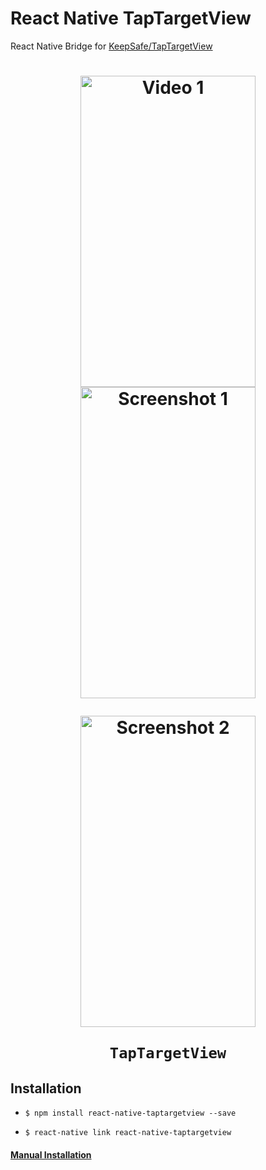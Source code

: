 # React Native TapTargetView
React Native Bridge for [KeepSafe/TapTargetView](https://github.com/KeepSafe/TapTargetView)

<h1 align="center">

<img src="https://github.com/KeepSafe/TapTargetView/blob/master/.github/video.gif" width="280" height="498" alt="Video 1"/>

<img src="https://github.com/KeepSafe/TapTargetView/blob/master/.github/screenshot1.png" width="280" height="498" alt="Screenshot 1"/>

<img src="https://github.com/KeepSafe/TapTargetView/blob/master/.github/screenshot2.png" width="280" height="498" alt="Screenshot 2"/><br/>

    TapTargetView
</h1>

## Installation

- `$ npm install react-native-taptargetview --save`

- `$ react-native link react-native-taptargetview`

#### [Manual Installation](./Installation.md)

